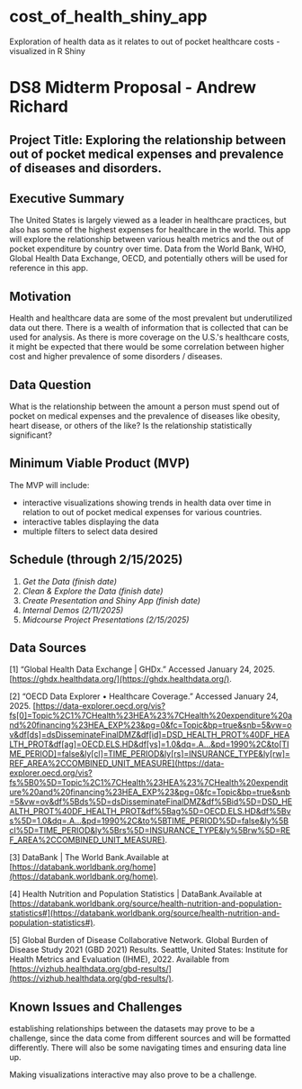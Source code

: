 # cost_of_health_shiny_app
Exploration of health data as it relates to out of pocket healthcare costs - visualized in R Shiny


# DS8 Midterm Proposal - Andrew Richard

## Project Title: Exploring the relationship between out of pocket medical expenses and prevalence of diseases and disorders.

## Executive Summary

The United States is largely viewed as a leader in healthcare practices, but also has some of the highest expenses for healthcare in the world. This app will explore the relationship between various health metrics and the out of pocket expenditure by country over time. Data from the World Bank, WHO, Global Health Data Exchange, OECD, and potentially others will be used for reference in this app.

## Motivation

Health and healthcare data are some of the most prevalent but underutilized data out there. There is a wealth of information that is collected that can be used for analysis. As there is more coverage on the U.S.'s healthcare costs, it might be expected that there would be some correlation between higher cost and higher prevalence of some disorders / diseases.

## Data Question

What is the relationship between the amount a person must spend out of pocket on medical expenses and the prevalence of diseases like obesity, heart disease, or others of the like? Is the relationship statistically significant?

## Minimum Viable Product (MVP)

The MVP will include:

- interactive visualizations showing trends in health data over time in relation to out of pocket medical expenses for various countries.
- interactive tables displaying the data
- multiple filters to select data desired

## Schedule (through 2/15/2025)

1. *Get the Data (finish date)*
2. *Clean & Explore the Data (finish date)*
3. *Create Presentation and Shiny App (finish date)*
4. *Internal Demos (2/11/2025)*
5. *Midcourse Project Presentations (2/15/2025)*

## Data Sources

[1] “Global Health Data Exchange | GHDx.” Accessed January 24, 2025. [https://ghdx.healthdata.org/](https://ghdx.healthdata.org/).

[2] “OECD Data Explorer • Healthcare Coverage.” Accessed January 24, 2025. [https://data-explorer.oecd.org/vis?fs[0]=Topic%2C1%7CHealth%23HEA%23%7CHealth%20expenditure%20and%20financing%23HEA_EXP%23&pg=0&fc=Topic&bp=true&snb=5&vw=ov&df[ds]=dsDisseminateFinalDMZ&df[id]=DSD_HEALTH_PROT%40DF_HEALTH_PROT&df[ag]=OECD.ELS.HD&df[vs]=1.0&dq=.A...&pd=1990%2C&to[TIME_PERIOD]=false&ly[cl]=TIME_PERIOD&ly[rs]=INSURANCE_TYPE&ly[rw]=REF_AREA%2CCOMBINED_UNIT_MEASURE](https://data-explorer.oecd.org/vis?fs%5B0%5D=Topic%2C1%7CHealth%23HEA%23%7CHealth%20expenditure%20and%20financing%23HEA_EXP%23&pg=0&fc=Topic&bp=true&snb=5&vw=ov&df%5Bds%5D=dsDisseminateFinalDMZ&df%5Bid%5D=DSD_HEALTH_PROT%40DF_HEALTH_PROT&df%5Bag%5D=OECD.ELS.HD&df%5Bvs%5D=1.0&dq=.A...&pd=1990%2C&to%5BTIME_PERIOD%5D=false&ly%5Bcl%5D=TIME_PERIOD&ly%5Brs%5D=INSURANCE_TYPE&ly%5Brw%5D=REF_AREA%2CCOMBINED_UNIT_MEASURE).

[3] DataBank | The World Bank.Available at [https://databank.worldbank.org/home](https://databank.worldbank.org/home).

[4] Health Nutrition and Population Statistics | DataBank.Available at [https://databank.worldbank.org/source/health-nutrition-and-population-statistics#](https://databank.worldbank.org/source/health-nutrition-and-population-statistics#).

[5] Global Burden of Disease Collaborative Network.
Global Burden of Disease Study 2021 (GBD 2021) Results.
Seattle, United States: Institute for Health Metrics and Evaluation (IHME), 2022.
Available from [https://vizhub.healthdata.org/gbd-results/](https://vizhub.healthdata.org/gbd-results/).

## Known Issues and Challenges

establishing relationships between the datasets may prove to be a challenge, since the data come from different sources and will be formatted differently. There will also be some navigating times and ensuring data line up.

Making visualizations interactive may also prove to be a challenge.

